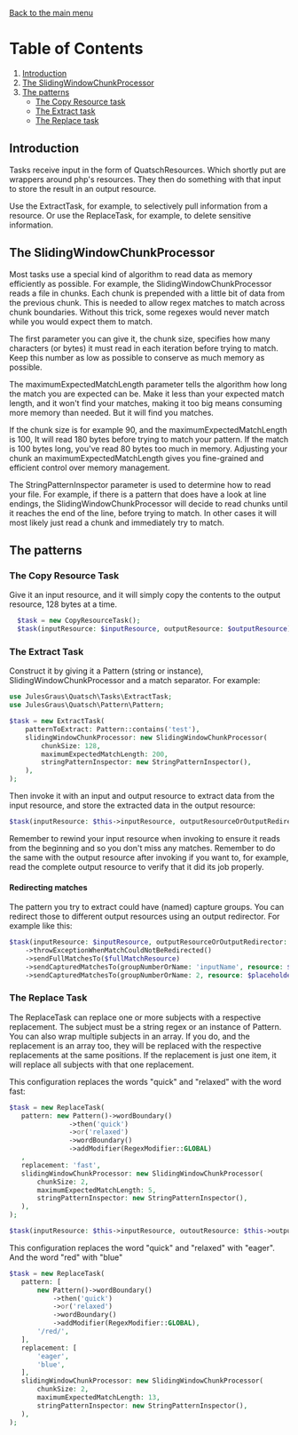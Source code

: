 [Back to the main menu](../../README.md)

# Table of Contents

1. [Introduction](#introduction)
2. [The SlidingWindowChunkProcessor](#the-slidingwindowchunkprocessor)
3. [The patterns](#the-patterns)
   - [The Copy Resource task](#the-copy-resource-task)
   - [The Extract task](#the-extract-task)
   - [The Replace task](#the-replace-task)

## Introduction

Tasks receive input in the form of QuatschResources. Which shortly put are
wrappers around php's resources. They then do something with that input to
store the result in an output resource.

Use the ExtractTask, for example, to selectively pull information from a 
resource. Or use the ReplaceTask, for example, to delete sensitive information.

## The SlidingWindowChunkProcessor
Most tasks use a special kind of algorithm to read data as memory efficiently as possible.
For example, the SlidingWindowChunkProcessor reads a file in chunks. Each chunk is prepended
with a little bit of data from the previous chunk. This is needed to allow regex matches to
match across chunk boundaries. Without this trick, some regexes would never match while you
would expect them to match. 

The first parameter you can give it, the chunk size, specifies how many characters (or bytes)
it must read in each iteration before trying to match. Keep this number as low as possible to
conserve as much memory as possible.

The maximumExpectedMatchLength parameter tells the algorithm
how long the match you are expected can be. Make it less than your expected match length, and
it won't find your matches, making it too big means consuming more memory than needed. But it will
find you matches.

If the chunk size is for example 90, and the maximumExpectedMatchLength is 100, It will read 180 bytes before
trying to match your pattern. If the match is 100 bytes long, you've read 80 bytes too much in memory.
Adjusting your chunk an maximumExpectedMatchLength gives you fine-grained and efficient control over memory management.

The StringPatternInspector parameter is used to determine how to read your file.
For example, if there is a pattern that does have a look at line endings, the SlidingWindowChunkProcessor
will decide to read chunks until it reaches the end of the line, before trying to match.
In other cases it will most likely just read a chunk and immediately try to match.

## The patterns
### The Copy Resource Task
Give it an input resource, and it will simply copy the contents to the
output resource, 128 bytes at a time.

```php
  $task = new CopyResourceTask();
  $task(inputResource: $inputResource, outputResource: $outputResource);
```

### The Extract Task
Construct it by giving it a Pattern (string or instance), SlidingWindowChunkProcessor
and a match separator. For example:

```php
use JulesGraus\Quatsch\Tasks\ExtractTask;
use JulesGraus\Quatsch\Pattern\Pattern;

$task = new ExtractTask(
    patternToExtract: Pattern::contains('test'),
    slidingWindowChunkProcessor: new SlidingWindowChunkProcessor(
        chunkSize: 128,
        maximumExpectedMatchLength: 200,
        stringPatternInspector: new StringPatternInspector(),
    ),
);
```

Then invoke it with an input and output resource to extract data from the input resource, and
store the extracted data in the output resource:

```php
$task(inputResource: $this->inputResource, outputResourceOrOutputRedirector: $this->outputResource);
```

Remember to rewind your input resource when invoking to ensure it reads from the beginning and
so you don't miss any matches. Remember to do the same with the output resource after invoking if you
want to, for example, read the complete output resource to verify that it did its job properly.

#### Redirecting matches
The pattern you try to extract could have (named) capture groups. You can redirect those to different output resources
using an output redirector. For example like this:

```php
$task(inputResource: $inputResource, outputResourceOrOutputRedirector: new OutputRedirector()
    ->throwExceptionWhenMatchCouldNotBeRedirected()
    ->sendFullMatchesTo($fullMatchResource)
    ->sendCapturedMatchesTo(groupNumberOrName: 'inputName', resource: $nameResource)
    ->sendCapturedMatchesTo(groupNumberOrName: 2, resource: $placeholderResource));
```

### The Replace Task
The ReplaceTask can replace one or more subjects with a respective replacement.
The subject must be a string regex or an instance of Pattern. You can also wrap multiple
subjects in an array. If you do, and the replacement is an array too, they will be replaced
with the respective replacements at the same positions. If the replacement is just one item,
it will replace all subjects with that one replacement.

This configuration replaces the words "quick" and "relaxed" with the word fast:
```php
$task = new ReplaceTask(
   pattern: new Pattern()->wordBoundary()
               ->then('quick')
               ->or('relaxed')
               ->wordBoundary()
               ->addModifier(RegexModifier::GLOBAL)
   ,
   replacement: 'fast',
   slidingWindowChunkProcessor: new SlidingWindowChunkProcessor(
       chunkSize: 2,
       maximumExpectedMatchLength: 5,
       stringPatternInspector: new StringPatternInspector(),
   ),
);

$task(inputResource: $this->inputResource, outoutResource: $this->outputResource);
```

This configuration replaces the word "quick" and "relaxed" with "eager". And the word "red" with "blue"
```php
$task = new ReplaceTask(
   pattern: [
       new Pattern()->wordBoundary()
           ->then('quick')
           ->or('relaxed')
           ->wordBoundary()
           ->addModifier(RegexModifier::GLOBAL),
       '/red/',
   ],
   replacement: [
       'eager',
       'blue',
   ],
   slidingWindowChunkProcessor: new SlidingWindowChunkProcessor(
       chunkSize: 2,
       maximumExpectedMatchLength: 13,
       stringPatternInspector: new StringPatternInspector(),
   ),
);
```
